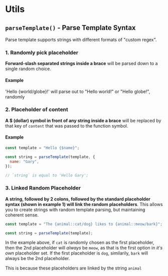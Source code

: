 # Utils

## `parseTemplate()` - Parse Template Syntax

Parse template supports strings with different formats of "custom regex".

### 1. Randomly pick placeholder

**Forward-slash separated strings inside a brace** will be parsed down to a single random choice.

#### Example

'Hello {world/globe}!' will parse out to "Hello world!" or "Hello globe!", randomly

### 2. Placeholder of content

**A \$ (dollar) symbol in front of any string inside a brace** will be replaced by that key of `content` that was passed to the function symbol.

#### Example

```js
const template = "Hello {$name}";

const string = parseTemplate(template, {
  name: "Gary",
});

// `string` is equal to 'Hello Gary';
```

### 3. Linked Random Placeholder

**A string, followed by 2 colons, followed by the standard placeholder syntax (shown in example 1) will link the random placeholders**. This allows you to create strings with random template parsing, but maintaining coherent sense.

```js
const template = "The {animal::cat/dog} likes to {animal::meow/bark}";

const string = parseTemplate(template);
```

In the example above, if `cat` is randomly chosen as the first placeholder, then the 2nd placeholder will _always_ be `meow`, as that is the first option in _it's own_ placeholder set. If the first placeholder is `dog`, similarily, `bark` will always be the 2nd placeholder.

This is because these placeholders are linked by the string `animal`
